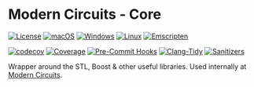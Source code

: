 # Modern Circuits - Core

[![License](https://img.shields.io/badge/License-Boost_1.0-lightblue.svg)](https://www.boost.org/LICENSE_1_0.txt)
[![macOS](https://github.com/ModernCircuits/mc-core/actions/workflows/test_macos.yml/badge.svg)](https://github.com/ModernCircuits/mc-core/actions/workflows/test_macos.yml)
[![Windows](https://github.com/ModernCircuits/mc-core/actions/workflows/test_windows.yml/badge.svg)](https://github.com/ModernCircuits/mc-core/actions/workflows/test_windows.yml)
[![Linux](https://github.com/ModernCircuits/mc-core/actions/workflows/test_linux.yml/badge.svg)](https://github.com/ModernCircuits/mc-core/actions/workflows/test_linux.yml)
[![Emscripten](https://github.com/ModernCircuits/mc-core/actions/workflows/test_emscripten.yml/badge.svg)](https://github.com/ModernCircuits/mc-core/actions/workflows/test_emscripten.yml)

[![codecov](https://codecov.io/gh/ModernCircuits/mc-core/branch/main/graph/badge.svg?token=F82MD2JEWC)](https://codecov.io/gh/ModernCircuits/mc-core)
[![Coverage](https://github.com/ModernCircuits/mc-core/actions/workflows/analyze_coverage.yml/badge.svg)](https://github.com/ModernCircuits/mc-core/actions/workflows/analyze_coverage.yml)
[![Pre-Commit Hooks](https://github.com/ModernCircuits/mc-core/actions/workflows/analyze_pre-commit_hooks.yml/badge.svg)](https://github.com/ModernCircuits/mc-core/actions/workflows/analyze_pre-commit_hooks.yml)
[![Clang-Tidy](https://github.com/ModernCircuits/mc-core/actions/workflows/analyze_clang-tidy.yml/badge.svg)](https://github.com/ModernCircuits/mc-core/actions/workflows/analyze_clang-tidy.yml)
[![Sanitizers](https://github.com/ModernCircuits/mc-core/actions/workflows/analyze_sanitizers.yml/badge.svg)](https://github.com/ModernCircuits/mc-core/actions/workflows/analyze_sanitizers.yml)

Wrapper around the STL, Boost & other useful libraries. Used internally at [Modern Circuits](https://modern-circuits.com).
